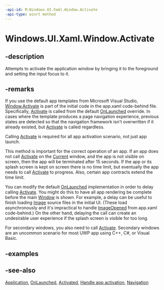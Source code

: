 ```yaml
---
-api-id: M:Windows.UI.Xaml.Window.Activate
-api-type: winrt method
---
```


<!-- Method syntax
public void Activate()
-->

# Windows.UI.Xaml.Window.Activate

## -description
Attempts to activate the application window by bringing it to the foreground and setting the input focus to it.

## -remarks
If you use the default app templates from Microsoft Visual Studio, [Window.Activate](window_activate.md) is part of the initial code in the app.xaml code-behind file. Specifically, [Activate](window_activate.md) is called from the default [OnLaunched](application_onlaunched.md) override. In cases where the template produces a page navigation experience, previous states are detected so that the navigation framework isn't overwritten if it already existed, but [Activate](window_activate.md) is called regardless.

Calling [Activate](window_activate.md) is required for all app activation scenario, not just app launch.

This method is important for the correct operation of an app. If an app does not call [Activate](window_activate.md) on the [Current](application_current.md) window, and the app is not visible on screen, then the app will be terminated after 15 seconds. If the app or its splash screen is kept on screen there is no time limit, but eventually the app needs to call [Activate](window_activate.md) to progress. Also, certain app contracts extend the time limit.

You can modify the default [OnLaunched](application_onlaunched.md) implementation in order to delay calling [Activate](window_activate.md). You might do this to have all app rendering be complete before the main [Window](window.md) is shown. For example, a delay can be useful to finish loading [Image](../windows.ui.xaml.controls/image.md) source files in the initial UI. (These load asynchronously and it's impractical to handle [ImageOpened](../windows.ui.xaml.controls/image_imageopened.md) from app.xaml code-behind.) On the other hand, delaying the call can create an undesirable user experience if the splash screen is visible for too long.

For secondary windows, you also need to call [Activate](window_activate.md). Secondary windows are an uncommon scenario for most UWP app using C++, C#, or Visual Basic.

## -examples

## -see-also
[Application](application.md), [OnLaunched](application_onlaunched.md), [Activated](window_activated.md), [Handle app activation](http://msdn.microsoft.com/library/da9a6a43-f09d-4512-a2ab-9b6132431007), [Navigation](http://msdn.microsoft.com/library/742c1c18-c7b1-47b7-866c-726eeb8235ec)